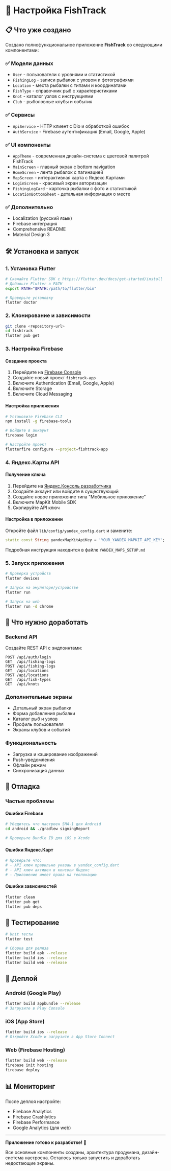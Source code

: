 # 🚀 Настройка FishTrack

## 📋 Что уже создано

Создано полнофункциональное приложение **FishTrack** со следующими компонентами:

### ✅ Модели данных
- `User` - пользователи с уровнями и статистикой
- `FishingLog` - записи рыбалок с уловом и фотографиями  
- `Location` - места рыбалки с типами и координатами
- `FishType` - справочник рыб с характеристиками
- `Knot` - каталог узлов с инструкциями
- `Club` - рыболовные клубы и события

### ✅ Сервисы
- `ApiService` - HTTP клиент с Dio и обработкой ошибок
- `AuthService` - Firebase аутентификация (Email, Google, Apple)

### ✅ UI компоненты
- `AppTheme` - современная дизайн-система с цветовой палитрой FishTrack
- `MainScreen` - главный экран с bottom navigation
- `HomeScreen` - лента рыбалок с пагинацией
- `MapScreen` - интерактивная карта с Яндекс.Картами
- `LoginScreen` - красивый экран авторизации
- `FishingLogCard` - карточка рыбалки с фото и статистикой
- `LocationBottomSheet` - детальная информация о месте

### ✅ Дополнительно
- Localization (русский язык)
- Firebase интеграция
- Comprehensive README
- Material Design 3

## 🛠 Установка и запуск

### 1. Установка Flutter
```bash
# Скачайте Flutter SDK с https://flutter.dev/docs/get-started/install
# Добавьте Flutter в PATH
export PATH="$PATH:/path/to/flutter/bin"

# Проверьте установку
flutter doctor
```

### 2. Клонирование и зависимости
```bash
git clone <repository-url>
cd fishtrack
flutter pub get
```

### 3. Настройка Firebase

#### Создание проекта
1. Перейдите на [Firebase Console](https://console.firebase.google.com/)
2. Создайте новый проект `fishtrack-app`
3. Включите Authentication (Email, Google, Apple)
4. Включите Storage
5. Включите Cloud Messaging

#### Настройка приложения
```bash
# Установите Firebase CLI
npm install -g firebase-tools

# Войдите в аккаунт
firebase login

# Настройте проект
flutterfire configure --project=fishtrack-app
```

### 4. Яндекс.Карты API

#### Получение ключа
1. Перейдите на [Яндекс.Консоль разработчика](https://developer.tech.yandex.ru/)
2. Создайте аккаунт или войдите в существующий
3. Создайте новое приложение типа "Мобильное приложение"
4. Включите MapKit Mobile SDK
5. Скопируйте API ключ

#### Настройка в приложении
Откройте файл `lib/config/yandex_config.dart` и замените:
```dart
static const String yandexMapKitApiKey = 'YOUR_YANDEX_MAPKIT_API_KEY';
```

Подробная инструкция находится в файле `YANDEX_MAPS_SETUP.md`

### 5. Запуск приложения
```bash
# Проверка устройств
flutter devices

# Запуск на эмуляторе/устройстве
flutter run

# Запуск на web
flutter run -d chrome
```

## 🎯 Что нужно доработать

### Backend API
Создайте REST API с эндпоинтами:
```
POST /api/auth/login
GET  /api/fishing-logs  
POST /api/fishing-logs
GET  /api/locations
POST /api/locations
GET  /api/fish-types
GET  /api/knots
```

### Дополнительные экраны
- Детальный экран рыбалки
- Форма добавления рыбалки
- Каталог рыб и узлов  
- Профиль пользователя
- Экраны клубов и событий

### Функциональность
- Загрузка и кэширование изображений
- Push-уведомления
- Офлайн режим
- Синхронизация данных

## 🔧 Отладка

### Частые проблемы

#### Ошибки Firebase
```bash
# Убедитесь что настроен SHA-1 для Android
cd android && ./gradlew signingReport

# Проверьте Bundle ID для iOS в Xcode
```

#### Ошибки Яндекс.Карт
```bash
# Проверьте что:
# - API ключ правильно указан в yandex_config.dart
# - API ключ активен в консоли Яндекс  
# - Приложение имеет права на геолокацию
```

#### Ошибки зависимостей
```bash
flutter clean
flutter pub get
flutter pub deps
```

## 📱 Тестирование

```bash
# Unit тесты
flutter test

# Сборка для релиза
flutter build apk --release
flutter build ios --release
flutter build web --release
```

## 🚀 Деплой

### Android (Google Play)
```bash
flutter build appbundle --release
# Загрузите в Play Console
```

### iOS (App Store)  
```bash
flutter build ios --release
# Откройте Xcode и загрузите в App Store Connect
```

### Web (Firebase Hosting)
```bash
flutter build web --release
firebase init hosting
firebase deploy
```

## 📊 Мониторинг

После деплоя настройте:
- Firebase Analytics
- Firebase Crashlytics  
- Firebase Performance
- Google Analytics (для web)

---

**Приложение готово к разработке! 🎣**

Все основные компоненты созданы, архитектура продумана, дизайн-система настроена. Осталось только запустить и доработать недостающие экраны.